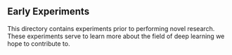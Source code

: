 ## Early Experiments
This directory contains experiments prior to performing novel research. These experiments serve to learn more about the field of deep learning we hope to contribute to.
